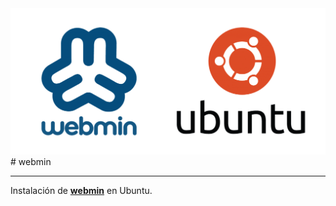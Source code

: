 <img src="https://github.com/midiam1/Webmin/blob/main/img/webmin.png"/>
# webmin<p><hr>
 Instalación de <strong><a href="https://www.webmin.com/" title="Ir a ..." target="_blank">webmin</a></strong> en Ubuntu.

